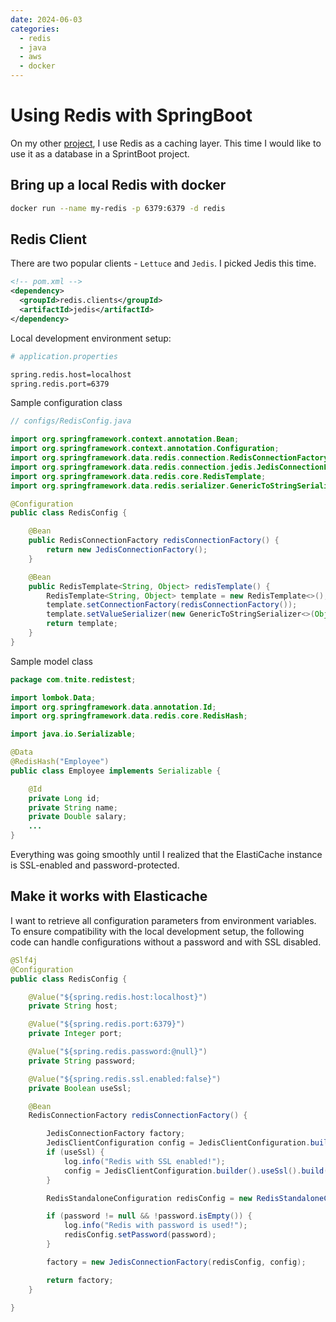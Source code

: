 ```yaml
---
date: 2024-06-03
categories:
  - redis
  - java
  - aws
  - docker
---
```

# Using Redis with SpringBoot

On my other [project](test-redis-with-generated-data.md), I use Redis as a caching layer. This time I would like to use it as a database in a SprintBoot project.

<!-- more -->

## Bring up a local Redis with docker

``` bash
docker run --name my-redis -p 6379:6379 -d redis
```

## Redis Client

There are two popular clients - `Lettuce` and `Jedis`. I picked Jedis this time.

``` xml
<!-- pom.xml -->
<dependency>
  <groupId>redis.clients</groupId>
  <artifactId>jedis</artifactId>
</dependency>
```

Local development environment setup:

``` bash
# application.properties

spring.redis.host=localhost
spring.redis.port=6379
```

Sample configuration class

``` java
// configs/RedisConfig.java

import org.springframework.context.annotation.Bean;
import org.springframework.context.annotation.Configuration;
import org.springframework.data.redis.connection.RedisConnectionFactory;
import org.springframework.data.redis.connection.jedis.JedisConnectionFactory;
import org.springframework.data.redis.core.RedisTemplate;
import org.springframework.data.redis.serializer.GenericToStringSerializer;

@Configuration
public class RedisConfig {

    @Bean
    public RedisConnectionFactory redisConnectionFactory() {
        return new JedisConnectionFactory();
    }

    @Bean
    public RedisTemplate<String, Object> redisTemplate() {
        RedisTemplate<String, Object> template = new RedisTemplate<>();
        template.setConnectionFactory(redisConnectionFactory());
        template.setValueSerializer(new GenericToStringSerializer<>(Object.class));
        return template;
    }
}
```

Sample model class

``` java
package com.tnite.redistest;

import lombok.Data;
import org.springframework.data.annotation.Id;
import org.springframework.data.redis.core.RedisHash;

import java.io.Serializable;

@Data
@RedisHash("Employee")
public class Employee implements Serializable {

    @Id
    private Long id;
    private String name;
    private Double salary;
    ...
}
```

Everything was going smoothly until I realized that the ElastiCache instance is SSL-enabled and password-protected.


## Make it works with Elasticache

I want to retrieve all configuration parameters from environment variables. To ensure compatibility with the local development setup, the following code can handle configurations without a password and with SSL disabled.

``` java
@Slf4j
@Configuration
public class RedisConfig {

    @Value("${spring.redis.host:localhost}")
    private String host;

    @Value("${spring.redis.port:6379}")
    private Integer port;

    @Value("${spring.redis.password:@null}")
    private String password;

    @Value("${spring.redis.ssl.enabled:false}")
    private Boolean useSsl;

    @Bean
    RedisConnectionFactory redisConnectionFactory() {

        JedisConnectionFactory factory;
        JedisClientConfiguration config = JedisClientConfiguration.builder().build();
        if (useSsl) {
            log.info("Redis with SSL enabled!");
            config = JedisClientConfiguration.builder().useSsl().build();
        }

        RedisStandaloneConfiguration redisConfig = new RedisStandaloneConfiguration(host, port);

        if (password != null && !password.isEmpty()) {
            log.info("Redis with password is used!");
            redisConfig.setPassword(password);
        }

        factory = new JedisConnectionFactory(redisConfig, config);

        return factory;
    }

}
```